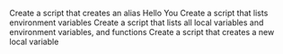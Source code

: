 Create a script that creates an alias
Hello You
Create a script that lists environment variables
Create a script that lists all local variables and environment variables, and functions
Create a script that creates a new local variable
